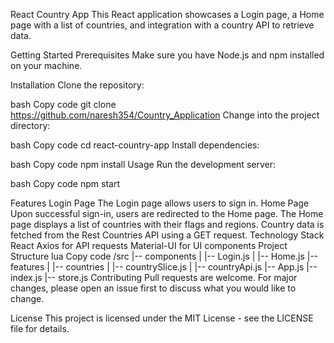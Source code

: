 React Country App
This React application showcases a Login page, a Home page with a list of countries, and integration with a country API to retrieve data.

Getting Started
Prerequisites
Make sure you have Node.js and npm installed on your machine.

Installation
Clone the repository:

bash
Copy code
git clone https://github.com/naresh354/Country_Application
Change into the project directory:

bash
Copy code
cd react-country-app
Install dependencies:

bash
Copy code
npm install
Usage
Run the development server:

bash
Copy code
npm start

Features
Login Page
The Login page allows users to sign in.
Home Page
Upon successful sign-in, users are redirected to the Home page.
The Home page displays a list of countries with their flags and regions.
Country data is fetched from the Rest Countries API using a GET request.
Technology Stack
React
Axios for API requests
Material-UI for UI components
Project Structure
lua
Copy code
/src
|-- components
|   |-- Login.js
|   |-- Home.js
|-- features
|   |-- countries
|       |-- countrySlice.js
|       |-- countryApi.js
|-- App.js
|-- index.js
|-- store.js
Contributing
Pull requests are welcome. For major changes, please open an issue first to discuss what you would like to change.

License
This project is licensed under the MIT License - see the LICENSE file for details.

